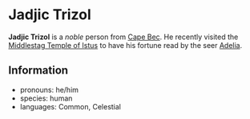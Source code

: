 # Jadjic Trizol

**Jadjic Trizol** is a _noble_ person from [Cape Bec](../cape-bec/cape-bec.md). He recently visited the [Middlestag Temple of Istus](../edgewood/middlestag-temple-of-istus.md) to have his fortune read by the seer [Adelia](../../../organizations/order-of-istus/members/adelia.md).

## Information

- pronouns: he/him
- species: human
- languages: Common, Celestial
